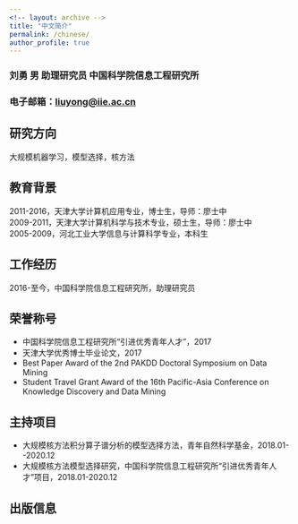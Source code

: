```yaml
---
<!-- layout: archive -->
title: "中文简介"
permalink: /chinese/
author_profile: true
---
```

### 刘勇 男 助理研究员 中国科学院信息工程研究所
### 电子邮箱：liuyong@iie.ac.cn

## 研究方向
大规模机器学习，模型选择，核方法

## 教育背景
2011-2016，天津大学计算机应用专业，博士生，导师：廖士中<br>
2009-2011，天津大学计算机科学与技术专业，硕士生，导师：廖士中<br>
2005-2009，河北工业大学信息与计算科学专业，本科生

## 工作经历
2016-至今，中国科学院信息工程研究所，助理研究员

## 荣誉称号
* 中国科学院信息工程研究所“引进优秀青年人才”，2017
* 天津大学优秀博士毕业论文，2017
* Best Paper Award of the 2nd PAKDD Doctoral Symposium on Data Mining
* Student Travel Grant Award of the 16th Pacific-Asia Conference on Knowledge Discovery and Data Mining
## 主持项目
* 大规模核方法积分算子谱分析的模型选择方法，青年自然科学基金，2018.01--2020.12
* 大规模核方法模型选择研究，中国科学院信息工程研究所“引进优秀青年人才”项目，2018.01-2020.12

## 出版信息
